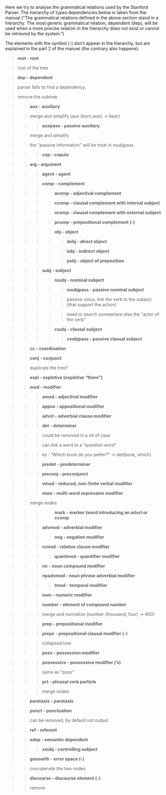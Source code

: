 Here we try to analyse the grammatical relations used by the Stanford Parser. The hierarchy of types dependencies below is taken from the manual ("The grammatical relations defined in the above section stand in a hierarchy. The most generic grammatical relation, dependent (dep), will be used when a more precise relation in the hierarchy does not exist or cannot be retrieved by the system.")

The elements with the symbol (-) don't appear in the hierarchy, but are explained in the part 2 of the manuel (the contrary also happens). 

> **root - root**

> root of the tree

> **dep - dependent**

> parser fails to find a dependency.

> remove the subtree.

>> **aux - auxiliary**

>> merge and simplify (aux (born,was) -> bear) 

>>> **auxpass - passive auxiliary**

>> merge and simplify

>> the "passive information" will be treat in nsubjpass

>>> **cop - copula**

>> **arg - argument**

>>> **agent - agent**

>>> **comp - complement**

>>>> **acomp - adjectival complement**

>>>> **ccomp - clausal complement with internal subject**

>>>> **xcomp - clausal complement with external subject**

>>>> **pcomp - prepositional complement (-)**

>>>> **obj - object**

>>>>> **dobj - direct object**

>>>>> **iobj - indirect object**

>>>>> **pobj - object of preposition**

>>> **subj - subject**

>>>> **nsubj - nominal subject**

>>>>> **nsubjpass - passive nominal subject**

>>>>> passive voice, link the verb to the subject (that support the action)

>>>>> need to search somewhere else the "actor of the verb"

>>>> **csubj - clausal subject**

>>>>> **csubjpass - passive clausal subject**

>> **cc - coordination**

>> **conj - conjunct**

>> duplicate the tree?

>> **expl - expletive (expletive “there”)**

>> **mod - modifier**

>>> **amod - adjectival modifier**

>>> **appos - appositional modifier**

>>> **advcl - adverbial clause modifier**

>>> **det - determiner**

>>> could be removed in a lot of case

>>> can link a word to a "question word"

>>> ex : “Which book do you prefer?” -> det(book, which)

>>> **predet - predeterminer**

>>> **preconj - preconjunct**

>>> **vmod - reduced, non-finite verbal modifier**

>>> **mwe - multi-word expression modifier**

>> merge nodes

>>>> **mark - marker (word introducing an advcl or ccomp**

>>> **advmod - adverbial modifier**

>>>> **neg - negation modifier**

>>> **rcmod - relative clause modifier**

>>>> **quantmod - quantifier modifier**

>>> **nn - noun compound modifier**

>>> **npadvmod - noun phrase adverbial modifier**

>>>> **tmod - temporal modifier**

>>> **num - numeric modifier**

>>> **number - element of compound number**

>>> merge and normalize (number (thousand, four) -> 400)

>>> **prep - prepositional modifier**

>>> **prepc - prepositional clausal modifier (-)**

>>> collapsed tree

>>> **poss - possession modifier**

>>> **possessive - possessive modifier (’s)**

>>> same as "poss"

>>> **prt - phrasal verb particle**

>>> merge nodes

>> **parataxis - parataxis**

>> **punct - punctuation**

>> can be removed, by default not output

>> **ref - referent**

>> **sdep - semantic dependent**

>>> **xsubj - controlling subject**

>> **goeswith - error space (-)**

>> concatenate the two nodes

>> **discourse - discourse element (-)**

>> remove









